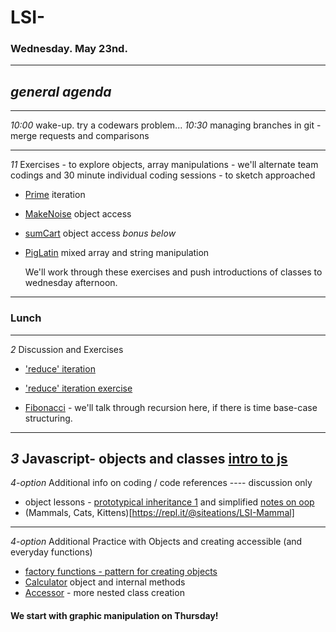 # LSI- #

### Wednesday. May 23nd. ###
---

*general agenda* 
---
---
*10:00* wake-up. try a codewars problem...
*10:30* managing branches in git - merge requests and comparisons
 
---
*11* Exercises - to explore objects, array manipulations - 
   we'll alternate team codings and 30 minute individual coding sessions - to sketch approached
+ [Prime](https://repl.it/@siteations/LSI-Prime) iteration
+ [MakeNoise](https://repl.it/@siteations/LSI-MakeNoise) object access
+ [sumCart](https://repl.it/@siteations/LSI-MakeNoise) object access
*bonus below*
+ [PigLatin](https://repl.it/@siteations/LSI-PigLatin) mixed array and string manipulation
   
   We'll work through these exercises and push introductions of classes to wednesday afternoon.
---
### Lunch
---
*2* Discussion and Exercises
+ ['reduce' iteration](https://developer.mozilla.org/en-US/docs/Web/JavaScript/Reference/Global_Objects/Array/Reduce)
+ ['reduce' iteration exercise](https://repl.it/@siteations/LSI-uniqueOrder)

+ [Fibonacci](https://repl.it/@siteations/LSI-Fibonacci) - we'll talk through recursion here, if there is time base-case structuring.

---
*3* Javascript- objects and classes [intro to js](https://www.codecademy.com/learn/introduction-to-javascript)
---
*4-option* Additional info on coding / code references ---- discussion only
+ object lessons - [prototypical inheritance 1](https://developer.mozilla.org/en-US/docs/Web/JavaScript/Inheritance_and_the_prototype_chain) and simplified [notes on oop](https://repl.it/@siteations/notes-oop)
+ (Mammals, Cats, Kittens)[https://repl.it/@siteations/LSI-Mammal]
---
*4-option* Additional Practice with Objects and creating accessible (and everyday functions)
+ [factory functions - pattern for creating objects](https://www.sitepoint.com/factory-functions-javascript/)
+ [Calculator](https://repl.it/@siteations/LSI-Calculator) object and internal methods
+ [Accessor](https://repl.it/@siteations/LSI-Accessor) - more nested class creation


#### We start with graphic manipulation on Thursday! ####
